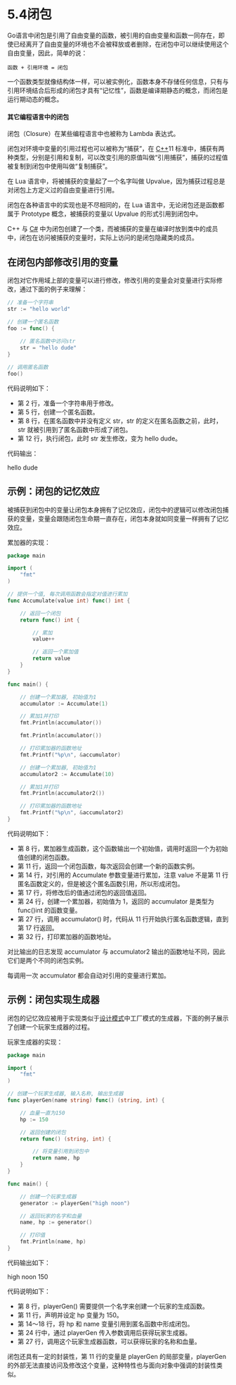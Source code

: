 # 5.4闭包

Go语言中闭包是引用了自由变量的函数，被引用的自由变量和函数一同存在，即使已经离开了自由变量的环境也不会被释放或者删除，在闭包中可以继续使用这个自由变量，因此，简单的说：

```
函数 + 引用环境 = 闭包
```

一个函数类型就像结构体一样，可以被实例化，函数本身不存储任何信息，只有与引用环境结合后形成的闭包才具有“记忆性”，函数是编译期静态的概念，而闭包是运行期动态的概念。

#### 其它编程语言中的闭包

闭包（Closure）在某些编程语言中也被称为 Lambda 表达式。

闭包对环境中变量的引用过程也可以被称为“捕获”，在 [C++](http://c.biancheng.net/cplus/)11 标准中，捕获有两种类型，分别是引用和复制，可以改变引用的原值叫做“引用捕获”，捕获的过程值被复制到闭包中使用叫做“复制捕获”。

在 Lua 语言中，将被捕获的变量起了一个名字叫做 Upvalue，因为捕获过程总是对闭包上方定义过的自由变量进行引用。

闭包在各种语言中的实现也是不尽相同的，在 Lua 语言中，无论闭包还是函数都属于 Prototype 概念，被捕获的变量以 Upvalue 的形式引用到闭包中。

C++ 与 [C#](http://c.biancheng.net/csharp/) 中为闭包创建了一个类，而被捕获的变量在编译时放到类中的成员中，闭包在访问被捕获的变量时，实际上访问的是闭包隐藏类的成员。

## 在闭包内部修改引用的变量

闭包对它作用域上部的变量可以进行修改，修改引用的变量会对变量进行实际修改，通过下面的例子来理解：

```go
// 准备一个字符串
str := "hello world"

// 创建一个匿名函数
foo := func() {
   
    // 匿名函数中访问str
    str = "hello dude"
}

// 调用匿名函数
foo()
```

代码说明如下：

- 第 2 行，准备一个字符串用于修改。
- 第 5 行，创建一个匿名函数。
- 第 8 行，在匿名函数中并没有定义 str，str 的定义在匿名函数之前，此时，str 就被引用到了匿名函数中形成了闭包。
- 第 12 行，执行闭包，此时 str 发生修改，变为 hello dude。


代码输出：

hello dude

## 示例：闭包的记忆效应

被捕获到闭包中的变量让闭包本身拥有了记忆效应，闭包中的逻辑可以修改闭包捕获的变量，变量会跟随闭包生命期一直存在，闭包本身就如同变量一样拥有了记忆效应。

累加器的实现：

```go
package main

import (
    "fmt"
)

// 提供一个值, 每次调用函数会指定对值进行累加
func Accumulate(value int) func() int {

    // 返回一个闭包
    return func() int {

        // 累加
        value++

        // 返回一个累加值
        return value
    }
}

func main() {

    // 创建一个累加器, 初始值为1
    accumulator := Accumulate(1)

    // 累加1并打印
    fmt.Println(accumulator())

    fmt.Println(accumulator())

    // 打印累加器的函数地址
    fmt.Printf("%p\n", &accumulator)

    // 创建一个累加器, 初始值为1
    accumulator2 := Accumulate(10)

    // 累加1并打印
    fmt.Println(accumulator2())

    // 打印累加器的函数地址
    fmt.Printf("%p\n", &accumulator2)
}
```

代码说明如下：

- 第 8 行，累加器生成函数，这个函数输出一个初始值，调用时返回一个为初始值创建的闭包函数。
- 第 11 行，返回一个闭包函数，每次返回会创建一个新的函数实例。
- 第 14 行，对引用的 Accumulate 参数变量进行累加，注意 value 不是第 11 行匿名函数定义的，但是被这个匿名函数引用，所以形成闭包。
- 第 17 行，将修改后的值通过闭包的返回值返回。
- 第 24 行，创建一个累加器，初始值为 1，返回的 accumulator 是类型为 func()int 的函数变量。
- 第 27 行，调用 accumulator() 时，代码从 11 行开始执行匿名函数逻辑，直到第 17 行返回。
- 第 32 行，打印累加器的函数地址。


对比输出的日志发现 accumulator 与 accumulator2 输出的函数地址不同，因此它们是两个不同的闭包实例。

每调用一次 accumulator 都会自动对引用的变量进行累加。

## 示例：闭包实现生成器

闭包的记忆效应被用于实现类似于[设计模式](http://c.biancheng.net/design_pattern/)中工厂模式的生成器，下面的例子展示了创建一个玩家生成器的过程。

玩家生成器的实现：

```go
package main

import (
    "fmt"
)

// 创建一个玩家生成器, 输入名称, 输出生成器
func playerGen(name string) func() (string, int) {

    // 血量一直为150
    hp := 150

    // 返回创建的闭包
    return func() (string, int) {

        // 将变量引用到闭包中
        return name, hp
    }
}

func main() {

    // 创建一个玩家生成器
    generator := playerGen("high noon")

    // 返回玩家的名字和血量
    name, hp := generator()

    // 打印值
    fmt.Println(name, hp)
}
```

代码输出如下：

high noon 150

代码说明如下：

- 第 8 行，playerGen() 需要提供一个名字来创建一个玩家的生成函数。
- 第 11 行，声明并设定 hp 变量为 150。
- 第 14～18 行，将 hp 和 name 变量引用到匿名函数中形成闭包。
- 第 24 行中，通过 playerGen 传入参数调用后获得玩家生成器。
- 第 27 行，调用这个玩家生成器函数，可以获得玩家的名称和血量。


闭包还具有一定的封装性，第 11 行的变量是 playerGen 的局部变量，playerGen 的外部无法直接访问及修改这个变量，这种特性也与面向对象中强调的封装性类似。